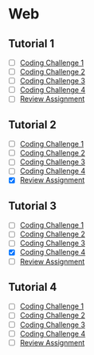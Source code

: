 # Web

## Tutorial 1

- [ ] [Coding Challenge 1](./T1-1_hints.md)
- [ ] [Coding Challenge 2](./T1-2_hints.md)
- [ ] [Coding Challenge 3](./T1-3_hints.md)
- [ ] [Coding Challenge 4](./T1-4_hints.md)
- [ ] [Review Assignment](./T1-Review_hints.md)

## Tutorial 2

- [ ] [Coding Challenge 1](./T2-1_hints.md)
- [ ] [Coding Challenge 2](./T2-2_hints.md)
- [ ] [Coding Challenge 3](./T2-3_hints.md)
- [ ] [Coding Challenge 4](./T2-4_hints.md)
- [X] [Review Assignment](./T2-Review_hints.md)

## Tutorial 3

- [ ] [Coding Challenge 1](./T3-1_hints.md)
- [ ] [Coding Challenge 2](./T3-2_hints.md)
- [ ] [Coding Challenge 3](./T3-3_hints.md)
- [X] [Coding Challenge 4](./T3-4_hints.md)
- [ ] [Review Assignment](./T3-Review_hints.md)

## Tutorial 4

- [ ] [Coding Challenge 1](./T4-1_hints.md)
- [ ] [Coding Challenge 2](./T4-2_hints.md)
- [ ] [Coding Challenge 3](./T4-3_hints.md)
- [ ] [Coding Challenge 4](./T4-4_hints.md)
- [ ] [Review Assignment](./T4-Review_hints.md)
